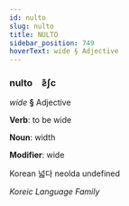 ```yaml
---
id: nulto
slug: nulto
title: NULTO
sidebar_position: 749
hoverText: wide § Adjective
---
```


### nulto&emsp;<span kind="abugida">ƨ͊ʃc</span>

*wide* **§** Adjective

**Verb**: to be wide

**Noun**: width

**Modifier**: wide

Korean 넓다 neolda undefined

*Koreic Language Family*